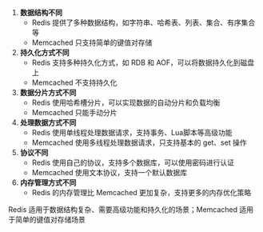 
1. **数据结构不同**
	- Redis 提供了多种数据结构，如字符串、哈希表、列表、集合、有序集合等
	- Memcached 只支持简单的键值对存储
2. **持久化方式不同**
	- Redis 支持多种持久化方式，如 RDB 和 AOF，可以将数据持久化到磁盘上
	- Memcached 不支持持久化
3. **数据分片方式不同**
	- Redis 使用哈希槽分片，可以实现数据的自动分片和负载均衡
	- Memcached 只能手动分片
4. **处理数据方式不同**
	- Redis 使用单线程处理数据请求，支持事务、Lua脚本等高级功能
	- Memcached 使用多线程处理数据请求，只支持基本的 get、set 操作
5. **协议不同**
	- Redis 使用自己的协议，支持多个数据库，可以使用密码进行认证
	- Memcached 使用文本协议，支持一个默认数据库
6. **内存管理方式不同**
	- Redis 的内存管理比 Memcached 更加复杂，支持更多的内存优化策略

Redis 适用于数据结构复杂、需要高级功能和持久化的场景；Memcached 适用于简单的键值对存储场景